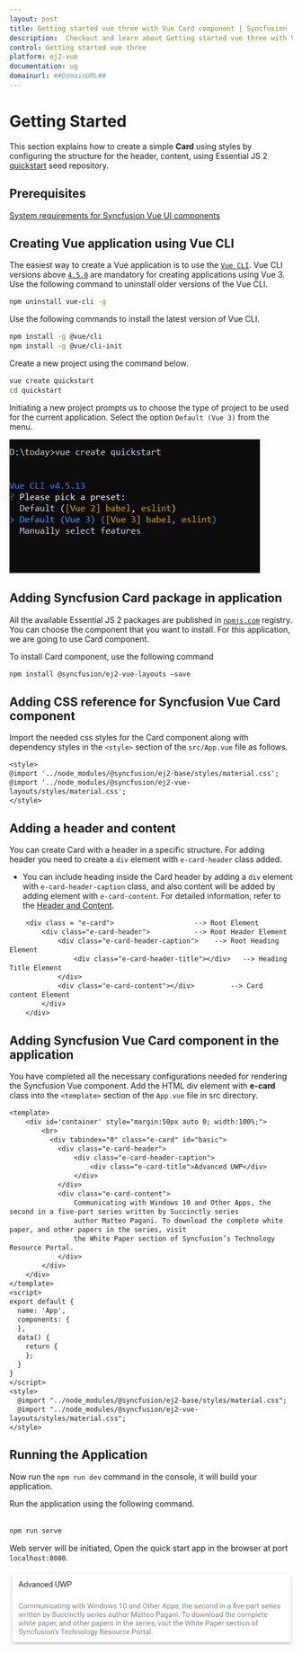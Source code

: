```yaml
---
layout: post
title: Getting started vue three with Vue Card component | Syncfusion
description:  Checkout and learn about Getting started vue three with Vue Card component of Syncfusion Essential JS 2 and more details.
control: Getting started vue three 
platform: ej2-vue
documentation: ug
domainurl: ##DomainURL##
---
```


# Getting Started

This section explains how to create a simple **Card** using styles by configuring the structure for the header, content, using Essential JS 2 [quickstart](https://github.com/syncfusion/ej2-quickstart.git) seed repository.

## Prerequisites

[System requirements for Syncfusion Vue UI components](https://ej2.syncfusion.com/vue/documentation/system-requirements/)

## Creating Vue application using Vue CLI

The easiest way to create a Vue application is to use the [`Vue CLI`](https://github.com/vuejs/vue-cli). Vue CLI versions above [`4.5.0`](https://v3.vuejs.org/guide/migration/introduction.html#vue-cli) are mandatory for creating applications using Vue 3. Use the following command to uninstall older versions of the Vue CLI.

```bash
npm uninstall vue-cli -g
```

Use the following commands to install the latest version of Vue CLI.

```bash
npm install -g @vue/cli
npm install -g @vue/cli-init
```

Create a new project using the command below.

```bash
vue create quickstart
cd quickstart

```

Initiating a new project prompts us to choose the type of project to be used for the current application. Select the option `Default (Vue 3)` from the menu.

![Reference](./images/vue3-terminal.png)

## Adding Syncfusion Card package in application

All the available Essential JS 2 packages are published in [`npmjs.com`](https://www.npmjs.com/~syncfusionorg) registry.
You can choose the component that you want to install. For this application, we are going to use Card component.

To install Card component, use the following command

```bash
npm install @syncfusion/ej2-vue-layouts –save
```

## Adding CSS reference for Syncfusion Vue Card component

Import the needed css styles for the Card component along with dependency styles in the `<style>` section of the `src/App.vue` file as follows.

```
<style>
@import '../node_modules/@syncfusion/ej2-base/styles/material.css';
@import '../node_modules/@syncfusion/ej2-vue-layouts/styles/material.css';
</style>
```

## Adding a header and content

You can create Card with a header in a specific structure. For adding header you need to create a `div` element with `e-card-header` class added.

* You can include heading inside the Card header by adding a `div` element with `e-card-header-caption` class, and also content will be added
 by adding element with `e-card-content`. For detailed information, refer to the [Header and Content](./header-content/).

```
    <div class = "e-card">                    --> Root Element
        <div class="e-card-header">           --> Root Header Element
            <div class="e-card-header-caption">    --> Root Heading Element
                <div class="e-card-header-title"></div>   --> Heading Title Element
            </div>
            <div class="e-card-content"></div>         --> Card content Element
        </div>
    </div>
```

## Adding Syncfusion Vue Card component in the application

You have completed all the necessary configurations needed for rendering the Syncfusion Vue component. Add the HTML div element with **e-card** class into the `<template>` section of the `App.vue` file in src directory.

```
<template>
    <div id='container' style="margin:50px auto 0; width:100%;">
        <br>
          <div tabindex="0" class="e-card" id="basic">
            <div class="e-card-header">
                <div class="e-card-header-caption">
                    <div class="e-card-title">Advanced UWP</div>
                </div>
            </div>
            <div class="e-card-content">
                Communicating with Windows 10 and Other Apps, the second in a five-part series written by Succinctly series
                author Matteo Pagani. To download the complete white paper, and other papers in the series, visit
                the White Paper section of Syncfusion’s Technology Resource Portal.
            </div>
        </div>
    </div>
</template>
<script>
export default {
  name: 'App',
  components: {
  },
  data() {
    return {
    };
  }
}
</script>
<style>
  @import "../node_modules/@syncfusion/ej2-base/styles/material.css";
  @import "../node_modules/@syncfusion/ej2-vue-layouts/styles/material.css";
</style>
```

## Running the Application

Now run the `npm run dev` command in the console, it will build your application.

Run the application using the following command.

```bash

npm run serve

```

Web server will be initiated, Open the quick start app in the browser at port `localhost:8080`.

![Output](./images/card.png)
